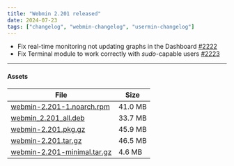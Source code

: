 ```yaml
---
title: "Webmin 2.201 released"
date: 2024-07-23
tags: ["changelog", "webmin-changelog", "usermin-changelog"]
---
```

* Fix real-time monitoring not updating graphs in the Dashboard [#2222](https://github.com/webmin/webmin/issues/2222)
* Fix Terminal module to work correctly with _sudo_-capable users [#2223](https://github.com/webmin/webmin/issues/2223)
---

#### Assets

| File                       | Size |
| -------------------------- | -----|
|[webmin-2.201-1.noarch.rpm](https://github.com/webmin/webmin/releases/download/2.201/webmin-2.201-1.noarch.rpm) | 41.0 MB |
|[webmin_2.201_all.deb](https://github.com/webmin/webmin/releases/download/2.201/webmin_2.201_all.deb)           | 33.7 MB |
|[webmin-2.201.pkg.gz](https://github.com/webmin/webmin/releases/download/2.201/webmin-2.201.pkg.gz)             | 45.9 MB |
|[webmin-2.201.tar.gz](https://github.com/webmin/webmin/releases/download/2.201/webmin-2.201.tar.gz)             | 46.5 MB | 
|[webmin-2.201-minimal.tar.gz](https://github.com/webmin/webmin/releases/download/2.201/webmin-2.201-minimal.tar.gz) | 4.6 MB | 
